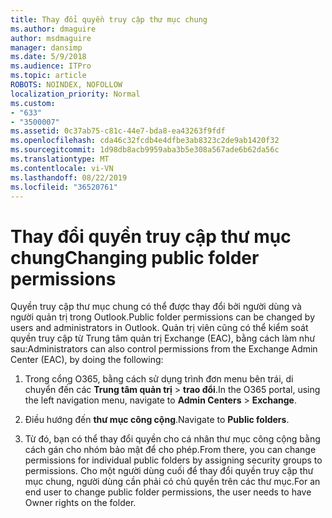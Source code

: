 ```yaml
---
title: Thay đổi quyền truy cập thư mục chung
ms.author: dmaguire
author: msdmaguire
manager: dansimp
ms.date: 5/9/2018
ms.audience: ITPro
ms.topic: article
ROBOTS: NOINDEX, NOFOLLOW
localization_priority: Normal
ms.custom:
- "633"
- "3500007"
ms.assetid: 0c37ab75-c81c-44e7-bda8-ea43263f9fdf
ms.openlocfilehash: cda46c32fcdb4e4dfbe3ab8323c2de9ab1420f32
ms.sourcegitcommit: 1d98db8acb9959aba3b5e308a567ade6b62da56c
ms.translationtype: MT
ms.contentlocale: vi-VN
ms.lasthandoff: 08/22/2019
ms.locfileid: "36520761"
---
```

# <a name="changing-public-folder-permissions"></a><span data-ttu-id="bf948-102">Thay đổi quyền truy cập thư mục chung</span><span class="sxs-lookup"><span data-stu-id="bf948-102">Changing public folder permissions</span></span>

<span data-ttu-id="bf948-103">Quyền truy cập thư mục chung có thể được thay đổi bởi người dùng và người quản trị trong Outlook.</span><span class="sxs-lookup"><span data-stu-id="bf948-103">Public folder permissions can be changed by users and administrators in Outlook.</span></span> <span data-ttu-id="bf948-104">Quản trị viên cũng có thể kiểm soát quyền truy cập từ Trung tâm quản trị Exchange (EAC), bằng cách làm như sau:</span><span class="sxs-lookup"><span data-stu-id="bf948-104">Administrators can also control permissions from the Exchange Admin Center (EAC), by doing the following:</span></span>
  
1. <span data-ttu-id="bf948-105">Trong cổng O365, bằng cách sử dụng trình đơn menu bên trái, di chuyển đến các **Trung tâm quản trị** \> **trao đổi**.</span><span class="sxs-lookup"><span data-stu-id="bf948-105">In the O365 portal, using the left navigation menu, navigate to **Admin Centers** \> **Exchange**.</span></span>

2. <span data-ttu-id="bf948-106">Điều hướng đến **thư mục công cộng**.</span><span class="sxs-lookup"><span data-stu-id="bf948-106">Navigate to **Public folders**.</span></span>

3. <span data-ttu-id="bf948-107">Từ đó, bạn có thể thay đổi quyền cho cá nhân thư mục công cộng bằng cách gán cho nhóm bảo mật để cho phép.</span><span class="sxs-lookup"><span data-stu-id="bf948-107">From there, you can change permissions for individual public folders by assigning security groups to permissions.</span></span> <span data-ttu-id="bf948-108">Cho một người dùng cuối để thay đổi quyền truy cập thư mục chung, người dùng cần phải có chủ quyền trên các thư mục.</span><span class="sxs-lookup"><span data-stu-id="bf948-108">For an end user to change public folder permissions, the user needs to have Owner rights on the folder.</span></span>

